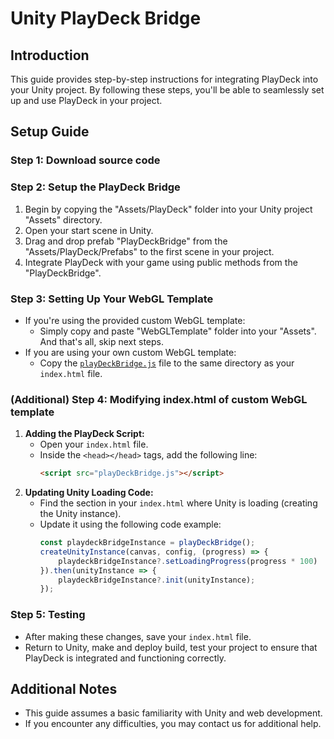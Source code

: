 # Unity PlayDeck Bridge

## Introduction
This guide provides step-by-step instructions for integrating PlayDeck into your Unity project. By following these steps, you'll be able to seamlessly set up and use PlayDeck in your project.

## Setup Guide

### Step 1: Download source code

### Step 2: Setup the PlayDeck Bridge
1. Begin by copying the "Assets/PlayDeck" folder into your Unity project "Assets" directory.
2. Open your start scene in Unity.
3. Drag and drop prefab "PlayDeckBridge" from the "Assets/PlayDeck/Prefabs" to the first scene in your project.
4. Integrate PlayDeck with your game using public methods from the "PlayDeckBridge".

### Step 3: Setting Up Your WebGL Template
- If you're using the provided custom WebGL template:
    - Simply copy and paste "WebGLTemplate" folder into your "Assets". And that's all, skip next steps.
- If you are using your own custom WebGL template:
    - Copy the [`playDeckBridge.js`](https://github.com/ton-play/playdeck-unity-integration/blob/master/Assets/WebGLTemplates/CustomTemplate/playDeckBridge.js) file to the same directory as your `index.html` file.

### (Additional) Step 4: Modifying index.html of custom WebGL template
1. **Adding the PlayDeck Script:**
    - Open your `index.html` file.
    - Inside the `<head></head>` tags, add the following line:
      ```html
      <script src="playDeckBridge.js"></script>
      ```
2. **Updating Unity Loading Code:**
    - Find the section in your `index.html` where Unity is loading (creating the Unity instance).
    - Update it using the following code example:
      ```javascript
      const playdeckBridgeInstance = playDeckBridge();
      createUnityInstance(canvas, config, (progress) => {
          playdeckBridgeInstance?.setLoadingProgress(progress * 100)
      }).then(unityInstance => {
          playdeckBridgeInstance?.init(unityInstance);
      });
      ```

### Step 5: Testing
- After making these changes, save your `index.html` file.
- Return to Unity, make and deploy build, test your project to ensure that PlayDeck is integrated and functioning correctly.

## Additional Notes
- This guide assumes a basic familiarity with Unity and web development.
- If you encounter any difficulties, you may contact us for additional help.
